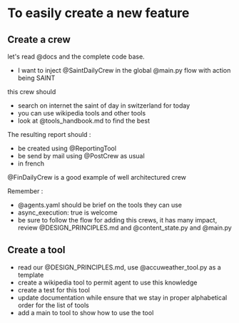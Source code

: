 # To easily create a new feature

## Create a crew

let's read @docs and the complete code base.

- I want to inject @SaintDailyCrew in the global @main.py flow with action being SAINT

this crew should

- search on internet the saint of day in switzerland for today
- you can use wikipedia tools and other tools
- look at @tools_handbook.md to find the best

The resulting report should :

- be created using @ReportingTool
- be send by mail using @PostCrew as usual
- in french

@FinDailyCrew is a good example of well architectured crew

Remember :

- @agents.yaml should be brief on the tools they can use
- async_execution: true is welcome
- be sure to follow the flow for adding this crews, it has many impact, review @DESIGN_PRINCIPLES.md and @content_state.py and @main.py

## Create a tool

- read our @DESIGN_PRINCIPLES.md, use @accuweather_tool.py as a template
- create a wikipedia tool to permit agent to use this knowledge
- create a test for this tool
- update documentation while ensure that we stay in proper alphabetical order for the list of tools
- add a main to tool to show how to use the tool
